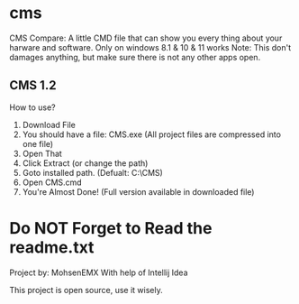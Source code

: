 # cms
CMS Compare: A little CMD file that can show you every thing about your harware and software. Only on windows 8.1 &amp; 10 &amp; 11 works
Note: This don't damages anything, but make sure there is not any other apps open.
## CMS 1.2
How to use?
1. Download File
2. You should have a file: CMS.exe (All project files are compressed into one file)
3. Open That
4. Click Extract (or change the path)
5. Goto installed path. (Defualt: C:\CMS)
6. Open CMS.cmd
7. You're Almost Done! (Full version available in downloaded file)
# Do NOT Forget to Read the readme.txt


Project by: MohsenEMX
With help of Intellij Idea 

This project is open source, use it wisely.
